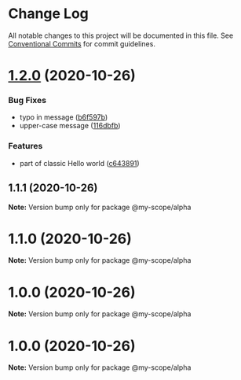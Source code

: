 # Change Log

All notable changes to this project will be documented in this file.
See [Conventional Commits](https://conventionalcommits.org) for commit guidelines.

# [1.2.0](https://github.com/anktgarg/lerna-conventional-commits-example/compare/@my-scope/alpha@1.1.1...@my-scope/alpha@1.2.0) (2020-10-26)


### Bug Fixes

* typo in message ([b6f597b](https://github.com/anktgarg/lerna-conventional-commits-example/commit/b6f597bd055b8faf73b44c975cc136d33ecea262))
* upper-case message ([116dbfb](https://github.com/anktgarg/lerna-conventional-commits-example/commit/116dbfbc225437f9266f91d6ebbdda7528e86286))


### Features

* part of classic Hello world ([c643891](https://github.com/anktgarg/lerna-conventional-commits-example/commit/c643891172d5e7c84f2c7675d6f9e006277dc593))





## 1.1.1 (2020-10-26)

**Note:** Version bump only for package @my-scope/alpha





# 1.1.0 (2020-10-26)

**Note:** Version bump only for package @my-scope/alpha





# 1.0.0 (2020-10-26)

**Note:** Version bump only for package @my-scope/alpha





# 1.0.0 (2020-10-26)

**Note:** Version bump only for package @my-scope/alpha
